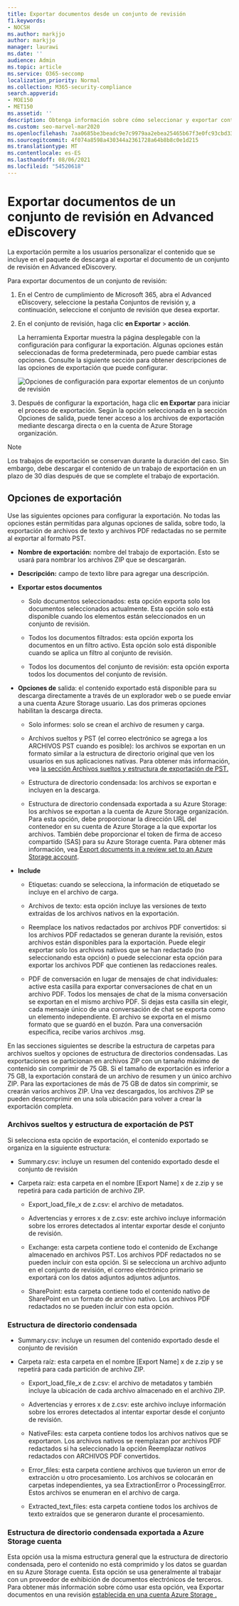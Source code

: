 ```yaml
---
title: Exportar documentos desde un conjunto de revisión
f1.keywords:
- NOCSH
ms.author: markjjo
author: markjjo
manager: laurawi
ms.date: ''
audience: Admin
ms.topic: article
ms.service: O365-seccomp
localization_priority: Normal
ms.collection: M365-security-compliance
search.appverid:
- MOE150
- MET150
ms.assetid: ''
description: Obtenga información sobre cómo seleccionar y exportar contenido de un conjunto de Advanced eDiscovery para presentaciones o revisiones externas.
ms.custom: seo-marvel-mar2020
ms.openlocfilehash: 7aa0685be3beadc9e7c9979aa2ebea25465b67f3e0fc93cbd33b5dffa8338074
ms.sourcegitcommit: 4f074a8598a430344a2361728a64b8b8c0e1d215
ms.translationtype: MT
ms.contentlocale: es-ES
ms.lasthandoff: 08/06/2021
ms.locfileid: "54520618"
---
```

# <a name="export-documents-from-a-review-set-in-advanced-ediscovery"></a>Exportar documentos de un conjunto de revisión en Advanced eDiscovery

La exportación permite a los usuarios personalizar el contenido que se incluye en el paquete de descarga al exportar el documento de un conjunto de revisión en Advanced eDiscovery.

Para exportar documentos de un conjunto de revisión:

1. En el Centro de cumplimiento de Microsoft 365, abra el Advanced eDiscovery, seleccione la  pestaña Conjuntos de revisión y, a continuación, seleccione el conjunto de revisión que desea exportar.

2. En el conjunto de revisión, haga clic **en Exportar**  >  **acción**.

   La herramienta Exportar muestra la página desplegable con la configuración para configurar la exportación. Algunas opciones están seleccionadas de forma predeterminada, pero puede cambiar estas opciones. Consulte la siguiente sección para obtener descripciones de las opciones de exportación que puede configurar.

   ![Opciones de configuración para exportar elementos de un conjunto de revisión](../media/bcfc72c7-4a01-4697-9e16-2965b7f04fdb.png)

3. Después de configurar la exportación, haga clic **en Exportar** para iniciar el proceso de exportación. Según la opción seleccionada  en la sección Opciones de salida, puede tener acceso a los archivos de exportación mediante descarga directa o en la cuenta de Azure Storage organización.

> [!NOTE]
> Los trabajos de exportación se conservan durante la duración del caso. Sin embargo, debe descargar el contenido de un trabajo de exportación en un plazo de 30 días después de que se complete el trabajo de exportación.

## <a name="export-options"></a>Opciones de exportación

Use las siguientes opciones para configurar la exportación. No todas las opciones están permitidas para algunas opciones de salida, sobre todo, la exportación de archivos de texto y archivos PDF redactadas no se permite al exportar al formato PST.

- **Nombre de exportación:** nombre del trabajo de exportación. Esto se usará para nombrar los archivos ZIP que se descargarán.

- **Descripción:** campo de texto libre para agregar una descripción.

- **Exportar estos documentos**

  - Solo documentos seleccionados: esta opción exporta solo los documentos seleccionados actualmente. Esta opción solo está disponible cuando los elementos están seleccionados en un conjunto de revisión.
  
  - Todos los documentos filtrados: esta opción exporta los documentos en un filtro activo. Esta opción solo está disponible cuando se aplica un filtro al conjunto de revisión.
  
  - Todos los documentos del conjunto de revisión: esta opción exporta todos los documentos del conjunto de revisión.

- **Opciones de** salida: el contenido exportado está disponible para su descarga directamente a través de un explorador web o se puede enviar a una cuenta Azure Storage usuario. Las dos primeras opciones habilitan la descarga directa.
  
  - Solo informes: solo se crean el archivo de resumen y carga.
  
  - Archivos sueltos y PST (el correo electrónico se agrega a los ARCHIVOS PST cuando es posible): los archivos se exportan en un formato similar a la estructura de directorio original que ven los usuarios en sus aplicaciones nativas.  Para obtener más información, vea [la sección Archivos sueltos y estructura de exportación de PST.](#loose-files-and-pst-export-structure)
  
  - Estructura de directorio condensada: los archivos se exportan e incluyen en la descarga.
  
  - Estructura de directorio condensada exportada a su Azure Storage: los archivos se exportan a la cuenta de Azure Storage organización. Para esta opción, debe proporcionar la dirección URL del contenedor en su cuenta de Azure Storage a la que exportar los archivos. También debe proporcionar el token de firma de acceso compartido (SAS) para su Azure Storage cuenta. Para obtener más información, vea [Export documents in a review set to an Azure Storage account](download-export-jobs.md).

- **Include**
  
  - Etiquetas: cuando se selecciona, la información de etiquetado se incluye en el archivo de carga.
  
  - Archivos de texto: esta opción incluye las versiones de texto extraídas de los archivos nativos en la exportación.
  
  - Reemplace los nativos redactados por archivos PDF convertidos: si los archivos PDF redactados se generan durante la revisión, estos archivos están disponibles para la exportación. Puede elegir exportar solo los archivos nativos que se han redactado (no seleccionando esta opción) o puede seleccionar esta opción para exportar los archivos PDF que contienen las redacciones reales.

  - PDF de conversación en lugar de mensajes de chat individuales: active esta casilla para exportar conversaciones de chat en un archivo PDF. Todos los mensajes de chat de la misma conversación se exportan en el mismo archivo PDF. Si dejas esta casilla sin elegir, cada mensaje único de una conversación de chat se exporta como un elemento independiente. El archivo se exporta en el mismo formato que se guardó en el buzón. Para una conversación específica, recibe varios archivos .msg.

En las secciones siguientes se describe la estructura de carpetas para archivos sueltos y opciones de estructura de directorios condensadas. Las exportaciones se particionan en archivos ZIP con un tamaño máximo de contenido sin comprimir de 75 GB. Si el tamaño de exportación es inferior a 75 GB, la exportación constará de un archivo de resumen y un único archivo ZIP. Para las exportaciones de más de 75 GB de datos sin comprimir, se crearán varios archivos ZIP. Una vez descargados, los archivos ZIP se pueden descomprimir en una sola ubicación para volver a crear la exportación completa.

### <a name="loose-files-and-pst-export-structure"></a>Archivos sueltos y estructura de exportación de PST

Si selecciona esta opción de exportación, el contenido exportado se organiza en la siguiente estructura:

- Summary.csv: incluye un resumen del contenido exportado desde el conjunto de revisión

- Carpeta raíz: esta carpeta en el nombre [Export Name] x de z.zip y se repetirá para cada partición de archivo ZIP.
  
  - Export_load_file_x de z.csv: el archivo de metadatos.
  
  - Advertencias y errores x de z.csv: este archivo incluye información sobre los errores detectados al intentar exportar desde el conjunto de revisión.
  
  - Exchange: esta carpeta contiene todo el contenido de Exchange almacenado en archivos PST. Los archivos PDF redactados no se pueden incluir con esta opción. Si se selecciona un archivo adjunto en el conjunto de revisión, el correo electrónico primario se exportará con los datos adjuntos adjuntos adjuntos.
  
  - SharePoint: esta carpeta contiene todo el contenido nativo de SharePoint en un formato de archivo nativo. Los archivos PDF redactados no se pueden incluir con esta opción.

### <a name="condensed-directory-structure"></a>Estructura de directorio condensada

- Summary.csv: incluye un resumen del contenido exportado desde el conjunto de revisión

- Carpeta raíz: esta carpeta en el nombre [Export Name] x de z.zip y se repetirá para cada partición de archivo ZIP.
  
  - Export_load_file_x de z.csv: el archivo de metadatos y también incluye la ubicación de cada archivo almacenado en el archivo ZIP.
  
  - Advertencias y errores x de z.csv: este archivo incluye información sobre los errores detectados al intentar exportar desde el conjunto de revisión.

  - NativeFiles: esta carpeta contiene todos los archivos nativos que se exportaron. Los archivos nativos se reemplazan por archivos PDF redactados si ha seleccionado la opción Reemplazar *nativos* redactados con ARCHIVOS PDF convertidos.
  
  - Error_files: esta carpeta contiene archivos que tuvieron un error de extracción u otro procesamiento. Los archivos se colocarán en carpetas independientes, ya sea ExtractionError o ProcessingError. Estos archivos se enumeran en el archivo de carga.

  - Extracted_text_files: esta carpeta contiene todos los archivos de texto extraídos que se generaron durante el procesamiento.

### <a name="condensed-directory-structure-exported-to-your-azure-storage-account"></a>Estructura de directorio condensada exportada a Azure Storage cuenta

Esta opción usa la misma estructura general que la estructura de directorio condensada, pero el contenido no está comprimido y los datos se guardan en su Azure Storage cuenta. Esta opción se usa generalmente al trabajar con un proveedor de exhibición de documentos electrónicos de terceros. Para obtener más información sobre cómo usar esta opción, vea Exportar documentos en una revisión [establecida en una cuenta Azure Storage .](download-export-jobs.md)
